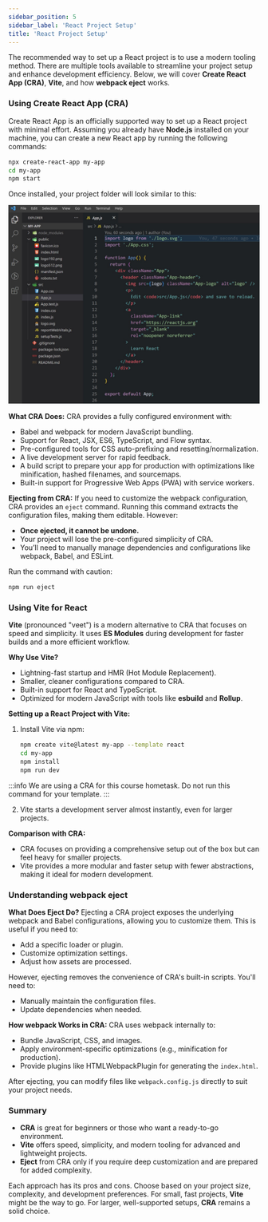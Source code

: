 ```yaml
---
sidebar_position: 5
sidebar_label: 'React Project Setup'
title: 'React Project Setup'
---
```


The recommended way to set up a React project is to use a modern tooling method. There are multiple tools available to streamline your project setup and enhance development efficiency. Below, we will cover **Create React App (CRA)**, **Vite**, and how **webpack eject** works.

### Using Create React App (CRA)

Create React App is an officially supported way to set up a React project with minimal effort. Assuming you already have **Node.js** installed on your machine, you can create a new React app by running the following commands:

```bash
npx create-react-app my-app
cd my-app
npm start
```

Once installed, your project folder will look similar to this:

![Create-React-App](./images/create-react-app.jpg)

[//]: # (:::warning)

[//]: # (Do not install additional libraries for your homework, you already have all needed dependencies.)

[//]: # (:::)

**What CRA Does:**
CRA provides a fully configured environment with:
- Babel and webpack for modern JavaScript bundling.
- Support for React, JSX, ES6, TypeScript, and Flow syntax.
- Pre-configured tools for CSS auto-prefixing and resetting/normalization.
- A live development server for rapid feedback.
- A build script to prepare your app for production with optimizations like minification, hashed filenames, and sourcemaps.
- Built-in support for Progressive Web Apps (PWA) with service workers.

**Ejecting from CRA:**
If you need to customize the webpack configuration, CRA provides an `eject` command. Running this command extracts the configuration files, making them editable. However:
- **Once ejected, it cannot be undone.**
- Your project will lose the pre-configured simplicity of CRA.
- You’ll need to manually manage dependencies and configurations like webpack, Babel, and ESLint.

Run the command with caution:
```bash
npm run eject
```

[//]: # (:::warning)

[//]: # (Do not run this command for your homework, you already have all needed dependencies.)

[//]: # (:::)

### Using Vite for React

**Vite** (pronounced "veet") is a modern alternative to CRA that focuses on speed and simplicity. It uses **ES Modules** during development for faster builds and a more efficient workflow.

**Why Use Vite?**
- Lightning-fast startup and HMR (Hot Module Replacement).
- Smaller, cleaner configurations compared to CRA.
- Built-in support for React and TypeScript.
- Optimized for modern JavaScript with tools like **esbuild** and **Rollup**.

**Setting up a React Project with Vite:**
1. Install Vite via npm:
   ```bash
   npm create vite@latest my-app --template react
   cd my-app
   npm install
   npm run dev
   ```

:::info
We are using a CRA for this course hometask. Do not run this command for your template.
:::

2. Vite starts a development server almost instantly, even for larger projects.

**Comparison with CRA:**
- CRA focuses on providing a comprehensive setup out of the box but can feel heavy for smaller projects.
- Vite provides a more modular and faster setup with fewer abstractions, making it ideal for modern development.

### Understanding webpack eject

**What Does Eject Do?**
Ejecting a CRA project exposes the underlying webpack and Babel configurations, allowing you to customize them. This is useful if you need to:
- Add a specific loader or plugin.
- Customize optimization settings.
- Adjust how assets are processed.

However, ejecting removes the convenience of CRA's built-in scripts. You'll need to:
- Manually maintain the configuration files.
- Update dependencies when needed.

**How webpack Works in CRA:**
CRA uses webpack internally to:
- Bundle JavaScript, CSS, and images.
- Apply environment-specific optimizations (e.g., minification for production).
- Provide plugins like HTMLWebpackPlugin for generating the `index.html`.

After ejecting, you can modify files like `webpack.config.js` directly to suit your project needs.

### Summary
- **CRA** is great for beginners or those who want a ready-to-go environment.
- **Vite** offers speed, simplicity, and modern tooling for advanced and lightweight projects.
- **Eject** from CRA only if you require deep customization and are prepared for added complexity.

Each approach has its pros and cons. Choose based on your project size, complexity, and development preferences. For small, fast projects, **Vite** might be the way to go. For larger, well-supported setups, **CRA** remains a solid choice.
